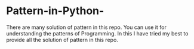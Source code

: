 # Pattern-in-Python-
There are many solution of pattern in this repo. You can use it for understanding the patterns of Programming. In this I have tried my best to provide all the solution of pattern in this repo.
